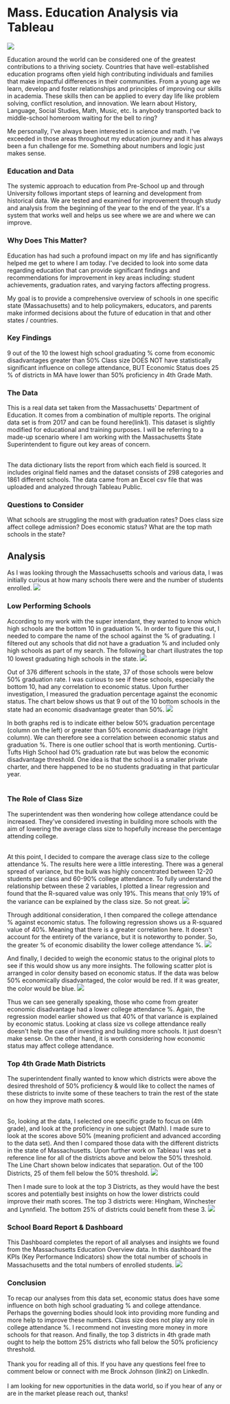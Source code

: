 # Mass. Education Analysis via Tableau


<img src="images/edupic.png?raw=true"/>

Education around the world can be considered one of the greatest contributions to a thriving society. Countries that have well-established education programs often yield high contributing individuals and families that make impactful differences in their communities. From a young age we learn, develop and foster relationships and principles of improving our skills in academia. These skills then can be applied to every day life like problem solving, conflict resolution, and innovation. We learn about History, Language, Social Studies, Math, Music, etc. Is anybody transported back to middle-school homeroom waiting for the bell to ring?

Me personally, I've always been interested in science and math. I've exceeded in those areas throughout my education journey and it has always been a fun challenge for me. Something about numbers and logic just makes sense.

### Education and Data
The systemic approach to education from Pre-School up and through University follows important steps of learning and development from historical data. We are tested and examined for improvement through study and analysis from the beginning of the year to the end of the year. It's a system that works well and helps us see where we are and where we can improve.

### Why Does This Matter?
Education has had such a profound impact on my life and has significantly helped me get to where I am today. I've decided to look into some data regarding education that can provide significant findings and recommendations for improvement in key areas including: student achievements, graduation rates, and varying factors affecting progress.

My goal is to provide a comprehensive overview of schools in one specific state (Massachusetts) and to help policymakers, educators, and parents make informed decisions about the future of education in that and other states / countries.

### Key Findings
9 out of the 10 the lowest high school graduating % come from economic disadvantages greater than 50%
Class size DOES NOT have statistically significant influence on college attendance, BUT Economic Status does
25 % of districts in MA have lower than 50% proficiency in 4th Grade Math.

### The Data
This is a real data set taken from the Massachusetts' Department of Education. It comes from a combination of multiple reports. The original data set is from 2017 and can be found here(link1). 
This dataset is slightly modified for educational and training purposes. I will be referring to a made-up scenario where I am working with the Massachusetts State Superintendent to figure out key areas of concern.
<br><br>

The data dictionary lists the report from which each field is sourced. It includes original field names and the dataset consists of 298 categories and 1861 different schools. The data came from an Excel csv file that was uploaded and analyzed through Tableau Public.

### Questions to Consider
What schools are struggling the most with graduation rates?
Does class size affect college admission? Does economic status?
What are the top math schools in the state?

## Analysis
As I was looking through the Massachusetts schools and various data, I was initially curious at how many schools there were and the number of students enrolled.
<img src="images/1numbers.png?raw=true"/>

### Low Performing Schools
According to my work with the super intendant, they wanted to know which high schools are the bottom 10 in graduation %. In order to figure this out, I needed to compare the name of the school against the % of graduating. I filtered out any schools that did not have a graduation % and included only high schools as part of my search. The following bar chart illustrates the top 10 lowest graduating high schools in the state.
<img src="images/2barchart school vs %grad.png?raw=true"/>

Out of 376 different schools in the state, 37 of those schools were below 50% graduation rate. I was curious to see if these schools, especially the bottom 10, had any correlation to economic status. Upon further investigation, I measured the graduation percentage against the economic status. The chart below shows us that 9 out of the 10 bottom schools in the state had an economic disadvantage greater than 50%.
<img src="images/3barchart high school grad vs econi.png?raw=true"/>

In both graphs red is to indicate either below 50% graduation percentage (column on the left) or greater than 50% economic disadvantage (right column). We can therefore see a correlation between economic status and graduation %. There is one outlier school that is worth mentioning. Curtis-Tufts High School had 0% graduation rate but was below the economic disadvantage threshold. One idea is that the school is a smaller private charter, and there happened to be no students graduating in that particular year.
<br><br>

### The Role of Class Size
The superintendent was then wondering how college attendance could be increased. They've considered investing in building more schools with the aim of lowering the average class size to hopefully increase the percentage attending college.
<br><br>

At this point, I decided to compare the average class size to the college attendance %. The results here were a little interesting. There was a general spread of variance, but the bulk was highly concentrated between 12-20 students per class and 60-90% college attendance. To fully understand the relationship between these 2 variables, I plotted a linear regression and found that the R-squared value was only 19%. This means that only 19% of the variance can be explained by the class size. So not great.
<img src="images/4Scatter %college vs class size.png?raw=true"/>

Through additional consideration, I then compared the college attendance % against economic status. The following regression shows us a R-squared value of 40%. Meaning that there is a greater correlation here. It doesn't account for the entirety of the variance, but it is noteworthy to ponder. So, the greater % of economic disability the lower college attendance %.
<img src="images/5scatter %college vs ecodis.png?raw=true"/>

And finally, I decided to weigh the economic status to the original plots to see if this would show us any more insights. The following scatter plot is arranged in color density based on economic status. If the data was below 50% economically disadvantaged, the color would be red. If it was greater, the color would be blue.
<img src="images/6Scatter w: economic.png?raw=true"/>

Thus we can see generally speaking, those who come from greater economic disadvantage had a lower college attendance %. Again, the regression model earlier showed us that 40% of that variance is explained by economic status.
Looking at class size vs college attendance really doesn't help the case of investing and building more schools. It just doesn't make sense. On the other hand, it is worth considering how economic status may affect college attendance.

### Top 4th Grade Math Districts
The superintendent finally wanted to know which districts were above the desired threshold of 50% proficiency & would like to collect the names of these districts to invite some of these teachers to train the rest of the state on how they improve math scores. 
<br><br>

So, looking at the data, I selected one specific grade to focus on (4th grade), and look at the proficiency in one subject (Math). I made sure to look at the scores above 50% (meaning proficient and advanced according to the data set). And then I compared those data with the different districts in the state of Massachusetts. Upon further work on Tableau I was set a reference line for all of the districts above and below the 50% threshold. The Line Chart shown below indicates that separation. Out of the 100 Districts, 25 of them fell below the 50% threshold.
<img src="images/7Linechart4thgrademath.png?raw=true"/>

Then I made sure to look at the top 3 Districts, as they would have the best scores and potentially best insights on how the lower districts could improve their math scores. The top 3 districts were: Hingham, Winchester and Lynnfield. The bottom 25% of districts could benefit from these 3.
<img src="images/8top3.png?raw=true"/>

### School Board Report & Dashboard
This Dashboard completes the report of all analyses and insights we found from the Massachusetts Education Overview data. In this dashboard the KPIs (Key Performance Indicators) show the total number of schools in Massachusetts and the total numbers of enrolled students.
<img src="images/9dashboard.png?raw=true"/>

### Conclusion
To recap our analyses from this data set, economic status does have some influence on both high school graduating % and college attendance. Perhaps the governing bodies should look into providing more funding and more help to improve these numbers. Class size does not play any role in college attendance %. I recommend not investing more money in more schools for that reason. And finally, the top 3 districts in 4th grade math ought to help the bottom 25% districts who fall below the 50% proficiency threshold.
<br><br>
Thank you for reading all of this. If you have any questions feel free to comment below or connect with me Brock Johnson (link2) 
on LinkedIn.
<br><br>
I am looking for new opportunities in the data world, so if you hear of any or are in the market please reach out, thanks!
